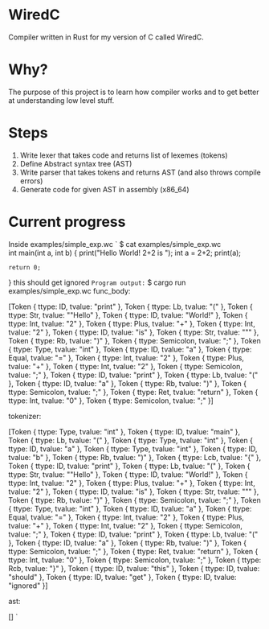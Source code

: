 # WiredC

Compiler written in Rust for my version of C called WiredC.

# Why?

The purpose of this project is to learn how compiler works and to get better at understanding low level stuff.

# Steps

1. Write lexer that takes code and returns list of lexemes (tokens)
2. Define Abstract syntax tree (AST)
3. Write parser that takes tokens and returns AST (and also throws compile errors)
4. Generate code for given AST in assembly (x86_64)

# Current progress

Inside examples/simple_exp.wc
`
$ cat examples/simple_exp.wc      
int main(int a, int b)
{
	print("Hello World! 2+2 is ");
	int a = 2+2;
	print(a);
	
	return 0;
} this should get ignored
`
Program output:
`
$ cargo run examples/simple_exp.wc
func_body:

[Token { ttype: ID, tvalue: "print" }, Token { ttype: Lb, tvalue: "(" }, Token { ttype: Str, tvalue: "\"Hello" }, Token { ttype: ID, tvalue: "World!" }, Token { ttype: Int, tvalue: "2" }, Token { ttype: Plus, tvalue: "+" }, Token { ttype: Int, tvalue: "2" }, Token { ttype: ID, tvalue: "is" }, Token { ttype: Str, tvalue: "\"" }, Token { ttype: Rb, tvalue: ")" }, Token { ttype: Semicolon, tvalue: ";" }, Token { ttype: Type, tvalue: "int" }, Token { ttype: ID, tvalue: "a" }, Token { ttype: Equal, tvalue: "=" }, Token { ttype: Int, tvalue: "2" }, Token { ttype: Plus, tvalue: "+" }, Token { ttype: Int, tvalue: "2" }, Token { ttype: Semicolon, tvalue: ";" }, Token { ttype: ID, tvalue: "print" }, Token { ttype: Lb, tvalue: "(" }, Token { ttype: ID, tvalue: "a" }, Token { ttype: Rb, tvalue: ")" }, Token { ttype: Semicolon, tvalue: ";" }, Token { ttype: Ret, tvalue: "return" }, Token { ttype: Int, tvalue: "0" }, Token { ttype: Semicolon, tvalue: ";" }]


tokenizer:

[Token { ttype: Type, tvalue: "int" }, Token { ttype: ID, tvalue: "main" }, Token { ttype: Lb, tvalue: "(" }, Token { ttype: Type, tvalue: "int" }, Token { ttype: ID, tvalue: "a" }, Token { ttype: Type, tvalue: "int" }, Token { ttype: ID, tvalue: "b" }, Token { ttype: Rb, tvalue: ")" }, Token { ttype: Lcb, tvalue: "{" }, Token { ttype: ID, tvalue: "print" }, Token { ttype: Lb, tvalue: "(" }, Token { ttype: Str, tvalue: "\"Hello" }, Token { ttype: ID, tvalue: "World!" }, Token { ttype: Int, tvalue: "2" }, Token { ttype: Plus, tvalue: "+" }, Token { ttype: Int, tvalue: "2" }, Token { ttype: ID, tvalue: "is" }, Token { ttype: Str, tvalue: "\"" }, Token { ttype: Rb, tvalue: ")" }, Token { ttype: Semicolon, tvalue: ";" }, Token { ttype: Type, tvalue: "int" }, Token { ttype: ID, tvalue: "a" }, Token { ttype: Equal, tvalue: "=" }, Token { ttype: Int, tvalue: "2" }, Token { ttype: Plus, tvalue: "+" }, Token { ttype: Int, tvalue: "2" }, Token { ttype: Semicolon, tvalue: ";" }, Token { ttype: ID, tvalue: "print" }, Token { ttype: Lb, tvalue: "(" }, Token { ttype: ID, tvalue: "a" }, Token { ttype: Rb, tvalue: ")" }, Token { ttype: Semicolon, tvalue: ";" }, Token { ttype: Ret, tvalue: "return" }, Token { ttype: Int, tvalue: "0" }, Token { ttype: Semicolon, tvalue: ";" }, Token { ttype: Rcb, tvalue: "}" }, Token { ttype: ID, tvalue: "this" }, Token { ttype: ID, tvalue: "should" }, Token { ttype: ID, tvalue: "get" }, Token { ttype: ID, tvalue: "ignored" }]


ast:

[]
`
